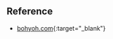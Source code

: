 ## Reference
- [bohyoh.com](http://www.bohyoh.com/Books/NewMeikaiCAlgorithm/download.html){:target="_blank"}

